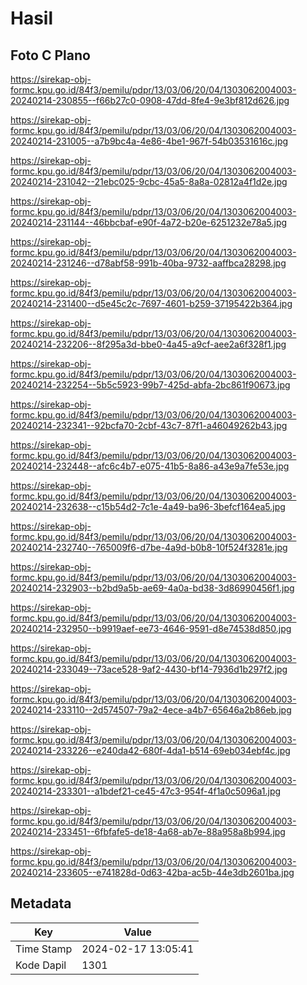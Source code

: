 # Hasil

## Foto C Plano

https://sirekap-obj-formc.kpu.go.id/84f3/pemilu/pdpr/13/03/06/20/04/1303062004003-20240214-230855--f66b27c0-0908-47dd-8fe4-9e3bf812d626.jpg

https://sirekap-obj-formc.kpu.go.id/84f3/pemilu/pdpr/13/03/06/20/04/1303062004003-20240214-231005--a7b9bc4a-4e86-4be1-967f-54b03531616c.jpg

https://sirekap-obj-formc.kpu.go.id/84f3/pemilu/pdpr/13/03/06/20/04/1303062004003-20240214-231042--21ebc025-9cbc-45a5-8a8a-02812a4f1d2e.jpg

https://sirekap-obj-formc.kpu.go.id/84f3/pemilu/pdpr/13/03/06/20/04/1303062004003-20240214-231144--46bbcbaf-e90f-4a72-b20e-6251232e78a5.jpg

https://sirekap-obj-formc.kpu.go.id/84f3/pemilu/pdpr/13/03/06/20/04/1303062004003-20240214-231246--d78abf58-991b-40ba-9732-aaffbca28298.jpg

https://sirekap-obj-formc.kpu.go.id/84f3/pemilu/pdpr/13/03/06/20/04/1303062004003-20240214-231400--d5e45c2c-7697-4601-b259-37195422b364.jpg

https://sirekap-obj-formc.kpu.go.id/84f3/pemilu/pdpr/13/03/06/20/04/1303062004003-20240214-232206--8f295a3d-bbe0-4a45-a9cf-aee2a6f328f1.jpg

https://sirekap-obj-formc.kpu.go.id/84f3/pemilu/pdpr/13/03/06/20/04/1303062004003-20240214-232254--5b5c5923-99b7-425d-abfa-2bc861f90673.jpg

https://sirekap-obj-formc.kpu.go.id/84f3/pemilu/pdpr/13/03/06/20/04/1303062004003-20240214-232341--92bcfa70-2cbf-43c7-87f1-a46049262b43.jpg

https://sirekap-obj-formc.kpu.go.id/84f3/pemilu/pdpr/13/03/06/20/04/1303062004003-20240214-232448--afc6c4b7-e075-41b5-8a86-a43e9a7fe53e.jpg

https://sirekap-obj-formc.kpu.go.id/84f3/pemilu/pdpr/13/03/06/20/04/1303062004003-20240214-232638--c15b54d2-7c1e-4a49-ba96-3befcf164ea5.jpg

https://sirekap-obj-formc.kpu.go.id/84f3/pemilu/pdpr/13/03/06/20/04/1303062004003-20240214-232740--765009f6-d7be-4a9d-b0b8-10f524f3281e.jpg

https://sirekap-obj-formc.kpu.go.id/84f3/pemilu/pdpr/13/03/06/20/04/1303062004003-20240214-232903--b2bd9a5b-ae69-4a0a-bd38-3d86990456f1.jpg

https://sirekap-obj-formc.kpu.go.id/84f3/pemilu/pdpr/13/03/06/20/04/1303062004003-20240214-232950--b9919aef-ee73-4646-9591-d8e74538d850.jpg

https://sirekap-obj-formc.kpu.go.id/84f3/pemilu/pdpr/13/03/06/20/04/1303062004003-20240214-233049--73ace528-9af2-4430-bf14-7936d1b297f2.jpg

https://sirekap-obj-formc.kpu.go.id/84f3/pemilu/pdpr/13/03/06/20/04/1303062004003-20240214-233110--2d574507-79a2-4ece-a4b7-65646a2b86eb.jpg

https://sirekap-obj-formc.kpu.go.id/84f3/pemilu/pdpr/13/03/06/20/04/1303062004003-20240214-233226--e240da42-680f-4da1-b514-69eb034ebf4c.jpg

https://sirekap-obj-formc.kpu.go.id/84f3/pemilu/pdpr/13/03/06/20/04/1303062004003-20240214-233301--a1bdef21-ce45-47c3-954f-4f1a0c5096a1.jpg

https://sirekap-obj-formc.kpu.go.id/84f3/pemilu/pdpr/13/03/06/20/04/1303062004003-20240214-233451--6fbfafe5-de18-4a68-ab7e-88a958a8b994.jpg

https://sirekap-obj-formc.kpu.go.id/84f3/pemilu/pdpr/13/03/06/20/04/1303062004003-20240214-233605--e741828d-0d63-42ba-ac5b-44e3db2601ba.jpg


## Metadata

| Key        | Value               |
| ---------- | ------------------- |
| Time Stamp | 2024-02-17 13:05:41 |
| Kode Dapil | 1301                |



